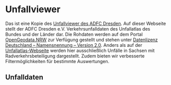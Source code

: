 # Unfallviewer
Das ist eine Kopie des [Unfallviewer des ADFC Dresden](http://unfallviewer.adfc-dresden.de/). Auf dieser Webseite stellt der ADFC Dresden e.V. Verkehrsunfalldaten des Unfallatlas des Bundes und der Länder dar. Die Rohdaten werden auf dem Portal [OpenGeodata.NRW](https://www.opengeodata.nrw.de/produkte/transport_verkehr/unfallatlas/)  zur Verfügung gestellt und stehen unter [Datenlizenz Deutschland – Namensnennung – Version 2.0](https://www.govdata.de/dl-de/by-2-0).
Anders als auf der [Unfallatlas-Webseite](https://unfallatlas.statistikportal.de/) werden hier ausschließlich Unfälle in Sachsen mit Radverkehrsbeteiligung dargestellt. Zudem bieten wir verbesserte Filtermöglichkeiten für bestimmte Auswertungen.
## Unfalldaten

